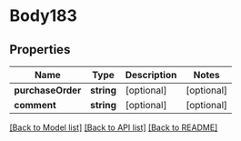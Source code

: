 # Body183

## Properties
Name | Type | Description | Notes
------------ | ------------- | ------------- | -------------
**purchaseOrder** | **string** | [optional] | [optional] 
**comment** | **string** | [optional] | [optional] 

[[Back to Model list]](../README.md#documentation-for-models) [[Back to API list]](../README.md#documentation-for-api-endpoints) [[Back to README]](../README.md)


